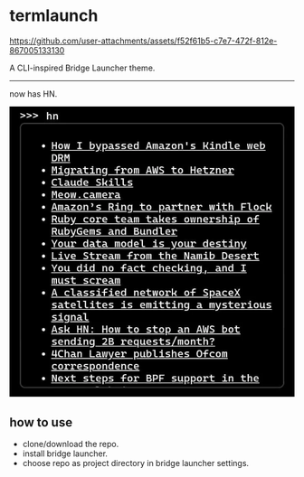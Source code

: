 # termlaunch

https://github.com/user-attachments/assets/f52f61b5-c7e7-472f-812e-867005133130

A CLI-inspired Bridge Launcher theme.

---

now has HN.

![](assets/HN.webp)

## how to use

- clone/download the repo.
- install bridge launcher.
- choose repo as project directory in bridge launcher settings.
